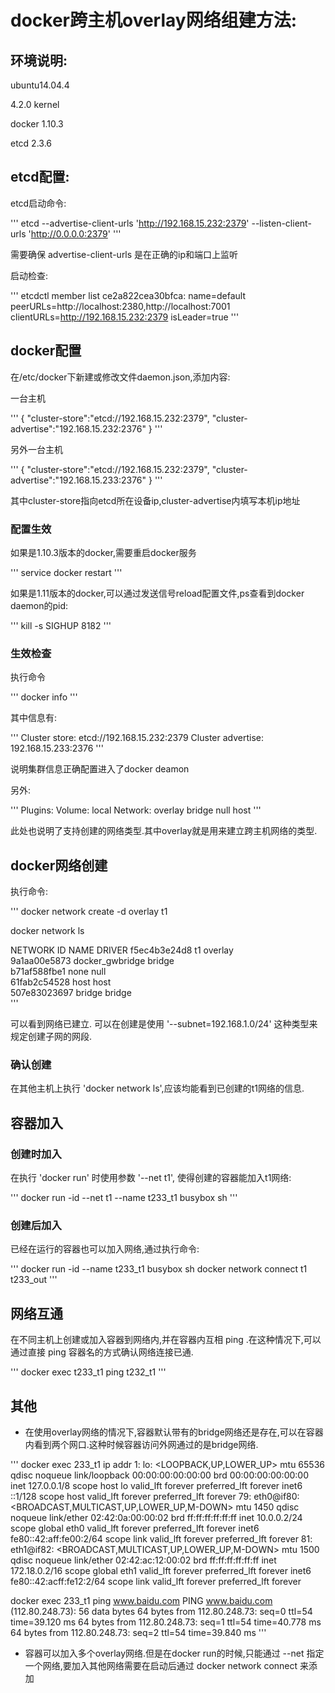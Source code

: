 # docker跨主机overlay网络组建方法:

## 环境说明:
 
ubuntu14.04.4 
 
4.2.0 kernel
 
docker 1.10.3
 
etcd 2.3.6

## etcd配置:

etcd启动命令:

'''
etcd --advertise-client-urls 'http://192.168.15.232:2379' --listen-client-urls 'http://0.0.0.0:2379'
'''

需要确保 advertise-client-urls 是在正确的ip和端口上监听

启动检查:

'''
etcdctl member list
ce2a822cea30bfca: name=default peerURLs=http://localhost:2380,http://localhost:7001 clientURLs=http://192.168.15.232:2379 isLeader=true
'''

## docker配置

在/etc/docker下新建或修改文件daemon.json,添加内容:

一台主机

'''
{
    "cluster-store":"etcd://192.168.15.232:2379",
    "cluster-advertise":"192.168.15.232:2376"
}
'''

另外一台主机

'''
{
    "cluster-store":"etcd://192.168.15.232:2379",
    "cluster-advertise":"192.168.15.233:2376"
}
'''

其中cluster-store指向etcd所在设备ip,cluster-advertise内填写本机ip地址

### 配置生效

如果是1.10.3版本的docker,需要重启docker服务

'''
service docker restart
'''

如果是1.11版本的docker,可以通过发送信号reload配置文件,ps查看到docker daemon的pid:

'''
kill -s SIGHUP 8182
'''

### 生效检查

执行命令

'''
docker info
'''

其中信息有:

'''
Cluster store: etcd://192.168.15.232:2379
Cluster advertise: 192.168.15.233:2376
'''

说明集群信息正确配置进入了docker deamon

另外:

'''
Plugins: 
 Volume: local
 Network: overlay bridge null host
'''

此处也说明了支持创建的网络类型.其中overlay就是用来建立跨主机网络的类型.

## docker网络创建

执行命令:

'''
docker network create -d overlay t1

docker network ls

NETWORK ID          NAME                DRIVER
f5ec4b3e24d8        t1                  overlay             
9a1aa00e5873        docker_gwbridge     bridge              
b71af588fbe1        none                null                
61fab2c54528        host                host                
507e83023697        bridge              bridge    
'''

可以看到网络已建立.
可以在创建是使用 '--subnet=192.168.1.0/24' 这种类型来规定创建子网的网段.

### 确认创建

在其他主机上执行 'docker network ls',应该均能看到已创建的t1网络的信息.

## 容器加入

### 创建时加入

在执行 'docker run' 时使用参数 '--net t1', 使得创建的容器能加入t1网络:

'''
docker run -id --net t1 --name t233_t1 busybox sh
'''

### 创建后加入

已经在运行的容器也可以加入网络,通过执行命令:

'''
docker run -id --name t233_t1 busybox sh
docker network connect t1 t233_out
'''

## 网络互通

在不同主机上创建或加入容器到网络内,并在容器内互相 ping .在这种情况下,可以通过直接 ping 容器名的方式确认网络连接已通.

'''
docker exec t233_t1 ping t232_t1
'''

## 其他

* 在使用overlay网络的情况下,容器默认带有的bridge网络还是存在,可以在容器内看到两个网口.这种时候容器访问外网通过的是bridge网络.

'''
docker exec 233_t1 ip addr
1: lo: <LOOPBACK,UP,LOWER_UP> mtu 65536 qdisc noqueue 
    link/loopback 00:00:00:00:00:00 brd 00:00:00:00:00:00
    inet 127.0.0.1/8 scope host lo
       valid_lft forever preferred_lft forever
    inet6 ::1/128 scope host 
       valid_lft forever preferred_lft forever
79: eth0@if80: <BROADCAST,MULTICAST,UP,LOWER_UP,M-DOWN> mtu 1450 qdisc noqueue 
    link/ether 02:42:0a:00:00:02 brd ff:ff:ff:ff:ff:ff
    inet 10.0.0.2/24 scope global eth0
       valid_lft forever preferred_lft forever
    inet6 fe80::42:aff:fe00:2/64 scope link 
       valid_lft forever preferred_lft forever
81: eth1@if82: <BROADCAST,MULTICAST,UP,LOWER_UP,M-DOWN> mtu 1500 qdisc noqueue 
    link/ether 02:42:ac:12:00:02 brd ff:ff:ff:ff:ff:ff
    inet 172.18.0.2/16 scope global eth1
       valid_lft forever preferred_lft forever
    inet6 fe80::42:acff:fe12:2/64 scope link 
       valid_lft forever preferred_lft forever
       
docker exec 233_t1 ping www.baidu.com
PING www.baidu.com (112.80.248.73): 56 data bytes
64 bytes from 112.80.248.73: seq=0 ttl=54 time=39.120 ms
64 bytes from 112.80.248.73: seq=1 ttl=54 time=40.778 ms
64 bytes from 112.80.248.73: seq=2 ttl=54 time=39.840 ms
'''

* 容器可以加入多个overlay网络.但是在docker run的时候,只能通过 --net 指定一个网络,要加入其他网络需要在启动后通过 docker network connect 来添加



